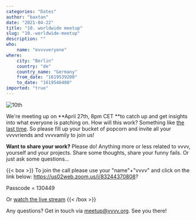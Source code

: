 ```yaml
---
categories: "Dates"
author: "baxtan"
date: "2021-04-22"
title: "10. worldwide meetup"
slug: "10.-worldwide-meetup"
description: ""
who: 
    name: "evvvveryone"
where: 
    city: "Berlin"
    country: "de"
    country_name: "Germany"
    from_date: "1619539200"
    to_date: "1619546400"
imported: "true"
---
```



![10th](Screenshot%202021_r.png) 

We're meeting up on **April 27th, 8pm CET **to catch up and get insights into what everyone is patching on. How will this work? Something like [the last time](https://www.youtube.com/watch?v=RcQNe8iuFUU&ab_channel=TheNODEInstitute). So please fill up your bucket of popcorn and invite all your vvvvriends and vvvvamily to join us!


**Want to share your work?**
Please do! Anything more or less related to vvvv, yourself and your projects. Share some thoughts, share your funny fails. Or just ask some questions...

{{< box >}}
To join the call please use your "name"+"vvvv" and click on the link below:
https://us02web.zoom.us/j/83244370808?

Passcode = 130449

Or [watch the live stream](https://youtu.be/ShUefLRL_H0){{< /box >}}

Any questions? Get in touch via meetup@vvvv.org. See you there!

